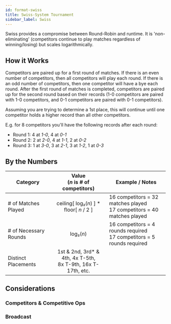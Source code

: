 ```yaml
---
id: format-swiss
title: Swiss-System Tournament
sidebar_label: Swiss
---
```


Swiss provides a compromise between Round-Robin and runtime.
It is 'non-eliminating' (competitors continue to play matches regardless of winning/losing) but scales logarithmically.

## How it Works

Competitors are paired up for a first round of matches.
If there is an even number of competitors, then all competitors will play each round.
If there is an odd number of competitors, then one competitor will have a bye each round.
After the first round of matches is completed, competitors are paired up for the second round based on their records (1-0 competitors are paired with 1-0 competitors, and 0-1 competitors are paired with 0-1 competitors).

Assuming you are trying to determine a 1st place, this will continue until one competitor holds a higher record than all other competitors.

E.g. for 8 competitors you'll have the following records after each round:

- Round 1: 4 at *1-0*, 4 at *0-1*
- Round 2: 2 at *2-0*, 4 at *1-1*, 2 at *0-2*
- Round 3: 1 at *3-0*, 3 at *2-1*, 3 at *1-2*, 1 at *0-3*

## By the Numbers

| Category              |      Value <br />(*n* is # of competitors)                |   Example / Notes |
| -------------         | :-----------:             | ----- |
| # of Matches Played   | ceiling[ log₂(*n*) ] \* floor[ *n*  / 2 ]                   | 16 competitors = 32 matches played <br />17 competitors = 40 matches played |
| # of Necessary Rounds    |   log₂(*n*)               | 16 competitors = 4 rounds required <br /> 17 competitors = 5 rounds required |
| Distinct Placements   |   1st & 2nd, 3rd* & 4th, 4x T-5th,<br />8x T-9th, 16x T-17th, etc.       | 

## Considerations

### Competitors & Competitive Ops

### Broadcast
